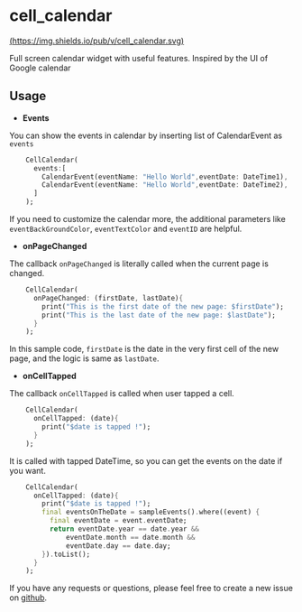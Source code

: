 # cell_calendar

[(https://img.shields.io/pub/v/cell_calendar.svg)](https://pub.dev/packages/cell_calendar)

Full screen calendar widget with useful features. Inspired by the UI of Google calendar

## Usage

- **Events**

You can show the events in calendar by inserting list of CalendarEvent as `events`
```dart
    CellCalendar(
      events:[
        CalendarEvent(eventName: "Hello World",eventDate: DateTime1),
        CalendarEvent(eventName: "Hello World",eventDate: DateTime2),
      ]
    );
```

If you need to customize the calendar more, the additional parameters like `eventBackGroundColor`, `eventTextColor` and `eventID` are helpful.


- **onPageChanged**

The callback `onPageChanged` is literally called when the current page is changed.
```dart
    CellCalendar(
      onPageChanged: (firstDate, lastDate){
        print("This is the first date of the new page: $firstDate");
        print("This is the last date of the new page: $lastDate");
      }
    );
```
In this sample code, `firstDate` is the date in the very first cell of the new page, and the logic is same as `lastDate`.

- **onCellTapped**

The callback `onCellTapped` is called when user tapped a cell.
```dart
    CellCalendar(
      onCellTapped: (date){
        print("$date is tapped !");
      }
    );
```
It is called with tapped DateTime, so you can get the events on the date if you want.
```dart
    CellCalendar(
      onCellTapped: (date){
        print("$date is tapped !");
        final eventsOnTheDate = sampleEvents().where((event) {
          final eventDate = event.eventDate;
          return eventDate.year == date.year &&
              eventDate.month == date.month &&
              eventDate.day == date.day;
        }).toList();
      }
    );

```

If you have any requests or questions, please feel free to create a new issue on [github](https://github.com/santa112358/cell_calendar/issues).

